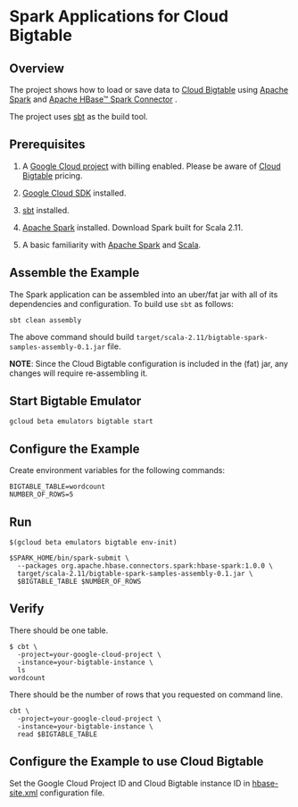 # Spark Applications for Cloud Bigtable

## Overview

The project shows how to load or save data to [Cloud Bigtable](https://cloud.google.com/bigtable) using [Apache Spark](https://spark.apache.org/) and [Apache HBase™ Spark Connector](https://github.com/apache/hbase-connectors/tree/master/spark) . 

The project uses [sbt](https://www.scala-sbt.org/) as the build tool.

## Prerequisites

1. A [Google Cloud project](https://console.cloud.google.com/) with billing enabled.
Please be aware of [Cloud Bigtable](https://cloud.google.com/bigtable/pricing) pricing.

1. [Google Cloud SDK](https://cloud.google.com/sdk/) installed.

1. [sbt](https://www.scala-sbt.org/) installed.

1. [Apache Spark](https://spark.apache.org/) installed. Download Spark built for Scala 2.11.

1. A basic familiarity with [Apache Spark](https://spark.apache.org/) and [Scala](https://www.scala-lang.org/).

## Assemble the Example

The Spark application can be assembled into an uber/fat jar with all of its dependencies and configuration. To build use `sbt` as follows:

```
sbt clean assembly
```

The above command should build `target/scala-2.11/bigtable-spark-samples-assembly-0.1.jar` file.

**NOTE**: Since the Cloud Bigtable configuration is included in the (fat) jar, any changes will require re-assembling it.

## Start Bigtable Emulator

```
gcloud beta emulators bigtable start
```

## Configure the Example

Create environment variables for the following commands:

```
BIGTABLE_TABLE=wordcount
NUMBER_OF_ROWS=5
```

## Run

```
$(gcloud beta emulators bigtable env-init)
```

```
$SPARK_HOME/bin/spark-submit \
  --packages org.apache.hbase.connectors.spark:hbase-spark:1.0.0 \
  target/scala-2.11/bigtable-spark-samples-assembly-0.1.jar \
  $BIGTABLE_TABLE $NUMBER_OF_ROWS
```

## Verify

There should be one table.

```
$ cbt \
  -project=your-google-cloud-project \
  -instance=your-bigtable-instance \
  ls
wordcount
```

There should be the number of rows that you requested on command line.

```
cbt \
  -project=your-google-cloud-project \
  -instance=your-bigtable-instance \
  read $BIGTABLE_TABLE
```

## Configure the Example to use Cloud Bigtable

Set the Google Cloud Project ID and Cloud Bigtable instance ID in [hbase-site.xml](src/main/resources/hbase-site.xml) configuration file.
